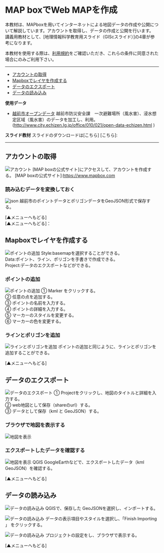 # MAP boxでWeb MAPを作成
本教材は、MAPboxを用いてインターネットによる地図データの作成や公開について解説しています。アカウントを取得し、データの作成と公開を行います。  
講義用教材として、[地理情報科学教育用スライド（GIScスライド）]の4章が参考になります。  

本教材を使用する際は、[利用規約]をご確認いただき、これらの条件に同意された場合にのみご利用下さい。


[利用規約]:
**Menu**
------
* [アカウントの取得](#アカウントの取得)
* [Mapboxでレイヤを作成する](#Mapboxでレイヤを作成する)
* [データのエクスポート](#データのエクスポート)
* [データの読み込み](#データの読み込み)

**使用データ**

* [越前市オープンデータ] 越前市防災安全課　一次避難場所（風水害）、浸水想定区域（風水害）のデータを加工し、利用。
(http://www.city.echizen.lg.jp/office/010/021/open-data-echizen.html )


[越前市オープンデータ]:http://www.city.echizen.lg.jp/office/010/021/open-data-echizen.html

**スライド教材**
スライドのダウンロードは[こちら]
[こちら]:

-------

## アカウントの取得
![アカウント](pic/pic_1.png)
[MAP boxの公式サイト]にアクセスして、アカウントを作成する。
[MAP boxの公式サイト]:https://www.mapbox.com

### 読み込むデータを変換しておく
![json](pic/pic_2.png)
越前市のポイントデータとポリゴンデータをGeoJSON形式で保存する。

[▲メニューへもどる]  
[▲メニューへもどる]：

## Mapboxでレイヤを作成する
![ポイントの追加](pic/pic_3.png)
Style:basemapを選択することができる。  
Data:ポイント、ライン、ポリゴンを手書きで作成できる。  
Project:データのエクスポートなどができる。  

### ポイントの追加
![ポイントの追加](pic/pic_4.png)
① Marker をクリックする。  
② 任意の点を追加する。  
③ ポイントの名前を入力する。  
④ ポイントの詳細を入力する。  
⑤ マーカーのスタイルを変更する。  
⑥ マーカーの色を変更する。  

### ラインとポリゴンを追加
![ラインとポリゴンを追加](pic/pic_5.png)
ポイントの追加と同じように、ラインとポリゴンを追加することができる。

[▲メニューへもどる]  

## データのエクスポート
![データのエクスポート](pic/pic_6.png)
① Projectをクリックし、地図のタイトルと詳細を入力する。  
② web地図として保存（shareのurl）する。  
③ データとして保存（kml と GeoJSON）する。  

### ブラウザで地図を表示する
![地図を表示](pic/pic_7.png)

### エクスポートしたデータを確認する
![地図を表示](pic/pic_8.png)
QGIS GoogleEarthなどで、エクスポートしたデータ（kml GeoJSON）を確認する。

[▲メニューへもどる]  

## データの読み込み
![データの読み込み](pic/pic_9.png)
QGISで、保存した GeoJSONを選択し、インポートする。

![データの読み込み](pic/pic_10.png)
データの表示項目やスタイルを選択し、「Finish Importing 」 をクリックする。

![データの読み込み](pic/pic_11.png)
プロジェクトの設定をし、ブラウザで表示する。

[▲メニューへもどる]  
